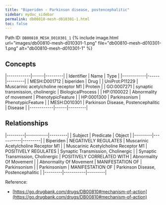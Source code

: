 ```yaml
---
title: "Biperiden - Parkinson disease, postencephalitic"
sidebar: mydoc_sidebar
permalink: db00810-mesh-d010301-1.html
toc: false 
---
```



Path ID: `DB00810_MESH_D010301_1`
{% include image.html url="images/db00810-mesh-d010301-1.png" file="db00810-mesh-d010301-1.png" alt="db00810-mesh-d010301-1" %}

## Concepts

|------------|------|---------|
| Identifier | Name | Type    |
|------------|------|---------|
| MESH:D001712 | biperiden | Drug |
| UniProt:P11229 | Muscarinic acetylcholine receptor M1 | Protein |
| GO:0007271 | synaptic transmission, cholinergic | BiologicalProcess |
| HP:0100022 | Abnormality of movement | PhenotypicFeature |
| HP:0001300 | Parkinsonism | PhenotypicFeature |
| MESH:D010301 | Parkinson Disease, Postencephalitic | Disease |
|------------|------|---------|

## Relationships

|---------|-----------|---------|
| Subject | Predicate | Object  |
|---------|-----------|---------|
| Biperiden | NEGATIVELY REGULATES | Muscarinic Acetylcholine Receptor M1 |
| Muscarinic Acetylcholine Receptor M1 | POSITIVELY REGULATES | Synaptic Transmission, Cholinergic |
| Synaptic Transmission, Cholinergic | POSITIVELY CORRELATED WITH | Abnormality Of Movement |
| Abnormality Of Movement | MANIFESTATION OF | Parkinsonism |
| Parkinsonism | MANIFESTATION OF | Parkinson Disease, Postencephalitic |
|---------|-----------|---------|

Reference: 
  - [https://go.drugbank.com/drugs/DB00810#mechanism-of-action](https://go.drugbank.com/drugs/DB00810#mechanism-of-action)
